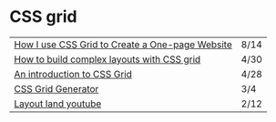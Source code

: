 # CSS grid

|  |  |
| :--- | :--- |
| [How I use CSS Grid to Create a One-page Website](https://medium.com/swlh/how-i-use-css-grid-to-create-a-one-page-website-ffc97668d33a) | 8/14 |
| [How to build complex layouts with CSS grid](https://gomakethings.com/how-to-build-complex-layouts-with-css-grid/?mc_cid=99b9850ca0&mc_eid=[UNIQID]) | 4/30 |
| [An introduction to CSS Grid](https://gomakethings.com/an-introduction-to-css-grid/?mc_cid=964ca6754c&mc_eid=[UNIQID]) | 4/28 |
| [CSS Grid Generator](https://cssgrid-generator.netlify.com/) | 3/4 |
| [Layout land youtube](https://www.youtube.com/watch?v=FEnRpy9Xfes&list=PLbSquHt1VCf1x_-1ytlVMT0AMwADlWtc1) | 2/12 |

